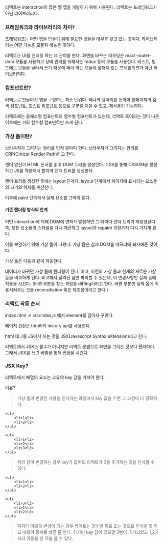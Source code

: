 리액트는 interaction이 많은 웹 앱을 개발하기 위해 사용된다.
리액트는 프레임워크가 아닌 라이브러리다.

### 프레임워크와 라이브러리의 차이?

프레임워크는 어떤 앱을 만들기 위해 필요한 것들을 대부분 갖고 있는 것이다.
라이브러리는 어떤 기능을 모듈화 해놓은 것이다.

리액트는 UI를 렌더링 하는 데 관여를 한다.
화면을 바꾸는 라우팅은 react-router-dom 모듈을 사용하고
상태 관리를 위해서는 redux 등의 모듈을 사용한다.
테스트, 빌드에도 모듈을 골라서 쓰기 때문에 써야 하는 모듈이 정해져 있는 프레임워크가 아닌 라이브러리다.

### 컴포넌트란?

리액트로 만들어진 앱을 구성하는 최소 단위다.
하나의 덩어리를 뜻하며 웹페이지의 검색 컴포넌트, 포스트 컴포넌트 등으로 구분을 지을 수 있고, 재사용이 가능하다.

리액트에는 클래스형 컴포넌트와 함수형 컴포넌트가 있는데, 리액트 훅이라는 것이 나온 이후에는 거의 함수형 컴포넌트만 쓰게 된다.

### 가상 돔이란?

브라우저가 그려지는 원리를 먼저 알아야 한다.
브라우저가 그려지는 원리를 CRP(Critical Render Path)라고 한다.

렌더 엔진이 HTML 문서를 읽고 DOM 트리를 생성한다. CSS를 통해 CSSOM을 생성하고 JS를 적용해서 합치며 렌더 트리를 생성한다.

렌더 트리를 생성한 후에는 layout 단계다. layout 단계에서 페이지에 표시되는 요소들의 크기와 위치를 계산한다.

이후에 paint 단계에서 실제 요소를 그리게 된다.

#### 기존 렌더링 방식의 한계

어떤 interaction에 의해 DOM에 변화가 발생하면 그 때마다 렌더 트리가 재생성된다. 즉, 모든 요소들의 스타일을 다시 계산하고 layout과 repaint 과정까지 다시 거치게 된다.

이를 보완하기 위해 가상 돔이 나왔다.
가상 돔은 실제 DOM을 메모리에 복사해준 것이다.

가상 돔은 다음과 같이 작동한다.

데이터가 바뀌면 가상 돔에 렌더링이 된다.
이때, 이전의 가상 돔과 현재의 새로운 가상 돔을 비교하게 된다.
비교해서 달라진 점만 파악할 수 있는데, 이 변경사항만 실제 돔에 적용을 시킨다.
(바뀐 부분을 찾는 과정을 diffing이라고 한다. 바뀐 부분만 실제 돔에 적용시켜주는 것을 reconciliation 혹은 재조정이라고 한다.)

### 리액트 작동 순서

index.html -> src/index.js 에서 element를 잡아서 꾸민다.

페이지 전환은 html5의 history api를 사용한다.

html 태그를 JS에서 쓰는 것을 JSX(Javascript Syntax eXtension)라고 한다.

리액트에서 JSX는 필수가 아니지만 리액트 문법으로 화면을 그리는 것보다 편리하다.
그래서 JSX를 쓰고 바벨을 통해 변환을 시킨다.

### JSX Key?

리액트에서 배열의 요소는 고유의 key 값을 가져야 한다.

이유?

> 가상 돔이 변경된 사항을 인지하는 과정에서 key 값을 두면 그 과정이 더 정확하다.

```
<ul>
    <li>1<li>
    <li>2<li>
</ul>

<ul>
    <li>1<li>
    <li>2<li>
    <li>3<li>
</ul>
```

> 위와 같이 변경하는 경우 key가 없어도 리액트가 3을 추가하는 것을 인식할 수 있다.

```
<ul>
    <li>1<li>
    <li>2<li>
</ul>

<ul>
    <li>3<li>
    <li>1<li>
    <li>2<li>
</ul>
```

> 하지만 이렇게 변경이 되는 경우 리액트는 3이 맨 위로 오는 것으로 인식을 못 하고 내용이 통째로 바뀐 줄 안다. 하지만 key 값이 있으면 3번이 추가되었고 1,2가 자리 이동을 한 것을 알 수 있다.
